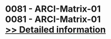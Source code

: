 # 0081 - ARCI-Matrix-01<br />0081 - ARCI-Matrix-01<br />[>> Detailed information](https://secure.shareit.com/shareit/product.html?productid=300951621&affiliateid=200057808)